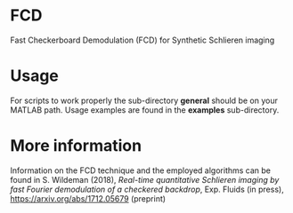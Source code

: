 # FCD
Fast Checkerboard Demodulation (FCD) for Synthetic Schlieren imaging

# Usage
For scripts to work properly the sub-directory **general** should be on your MATLAB path. Usage examples are found in the **examples** sub-directory.

# More information
Information on the FCD technique and the employed algorithms can be found in S. Wildeman (2018), *Real-time quantitative Schlieren imaging by fast Fourier demodulation of a checkered backdrop*, Exp. Fluids (in press), https://arxiv.org/abs/1712.05679 (preprint)
